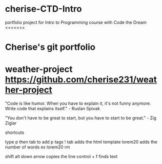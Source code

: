 # cherise-CTD-Intro
portfolio project for Intro to Programming course with Code the Dream
<<<<<<< 

Cherise's git portfolio
=======

# weather-project https://github.com/cherise231/weather-project

"Code is like humor. When you have to explain it, it's not funny anymore. Write code that explains itself." - Ruslan Spivak

"You don't have to be great to start, but you have to start to be great." - Zig Ziglar

shortcuts

type p then tab to add p tags
! tab adds the html template
lorem20 adds the number of words ex lorem20
rm <name of file>
 <!-- Setting the viewport to make your website look good on all devices: -->
 shift alt down arrow copies the line
 control + f finds text